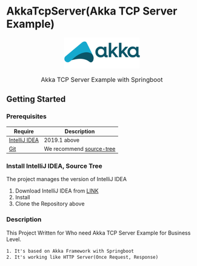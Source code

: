 # **AkkaTcpServer(Akka TCP Server Example)**  
<div align="center">
<img width="200" src="./src/img/akka.svg"/>
</div>
<div align="center">
  <p style="font-size: 1rem"> Akka TCP Server Example with Springboot </p>
</div>

## Getting Started
### Prerequisites
| Require                              | Description                                                               |
| ------------------------------------ | ------------------------------------------------------------------------- |
| [IntelliJ IDEA](https://www.jetbrains.com/idea/)          | 2019.1 above |
| [Git](https://git-scm.com/)                | We recommend [source-tree](https://www.sourcetreeapp.com/)          |


### Install IntelliJ IDEA, Source Tree

The project manages the version of IntelliJ IDEA

1. Download IntelliJ IDEA from [LINK](https://www.jetbrains.com/idea/) 
2. Install
3. Clone the Repository above


### Description
This Project Written for Who need Akka TCP Server Example for Business Level.
```
1. It's based on Akka Framework with Springboot
2. It's working like HTTP Server(Once Request, Response)
```
